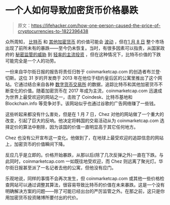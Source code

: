 # 一个人如何导致加密货币价格暴跌

> 原文：<https://lifehacker.com/how-one-person-caused-the-price-of-cryptocurrencies-to-1822396438>

众所周知， [比特币](https://lifehacker.com/how-to-store-your-bitcoin-as-securely-as-possible-1821051421) 和 [其他加密货币](https://lifehacker.com/what-to-know-about-the-major-cryptocurrencies-besides-b-1821656104?rev=1514581574792) 的价值可能会 [波动](https://www.investopedia.com/articles/investing/052014/why-bitcoins-value-so-volatile.asp) ，但在[1 月 8 日](https://www.cnbc.com/2018/01/08/cryptocurrency-ripple-crashes-30-percent-in-24-hours-bitcoin-also-dropping.html) 整个市场出现了前所未有的暴跌——至今仍未恢复。当时，有很多因素可以指责，从国家政府的 [秘密监管的威胁](https://techcrunch.com/2018/01/08/china-is-reportedly-moving-to-clampdown-on-bitcoin-miners/) 到 [轻率的主流投资](https://www.bloomberg.com/news/articles/2017-12-20/more-people-are-looking-to-buy-bitcoin-with-their-credit-cards) ，但在这种情况下，比特币价值的下跌可能完全是一个人的功劳。



一份来自华尔街日报的报告将责任归咎于 coinmarketcap.com 的创造者布兰登·切斯。这位 31 岁的开发商于 2013 年在他位于纽约皇后区的公寓里推出了这个网站。它通过结合来自各种 [数字货币交易所](https://lifehacker.com/consider-these-digital-currency-exchange-alternatives-t-1821787464) 的数据，追踪比特币和其他加密货币不断变化的价值。随着加密货币在 2017 年成为主流，coinmarketcap.com 迅速成为世界上最受欢迎的网站之一，击败了 Coindesk、比特币基地和 Blockchain.info 等竞争对手。该网站似乎也通过谷歌的广告网络赚了一些钱。

这些听起来都没有什么害处，但是在 1 月 7 日，Chez 对他的网站做了一个重大的改变，引起了巨大的反响。他决定将韩国的交易活动从为 coinmarketcap.com 选择定价的算法中剔除，因为该国的价值一直明显高于其它任何地方。

Chez 也没有公开宣布这一变化。他做到了，在地球上最受欢迎的追踪信息的网站上，加密货币的价值瞬间下降。

反应几乎是立即的。价格开始暴跌，从那以后(除了几次反弹之外)一直在下跌。与此同时，coinmarketcap.com 一如既往地受欢迎，而 Chez 则远离了聚光灯。华尔街日报甚至派了一名记者去他的公寓，但他没有应门。

乐观地说，同样的事情不会再次发生，但 coinmarketcap.com 或其他一些价格检查网站可以通过调整其算法，很容易导致比特币的价值在未来暴跌。这是一个没有明确解决方案的问题——除了可能已经出台的严厉监管之外。在那之前，这只是你用加密货币投资赌博所要付出的代价。